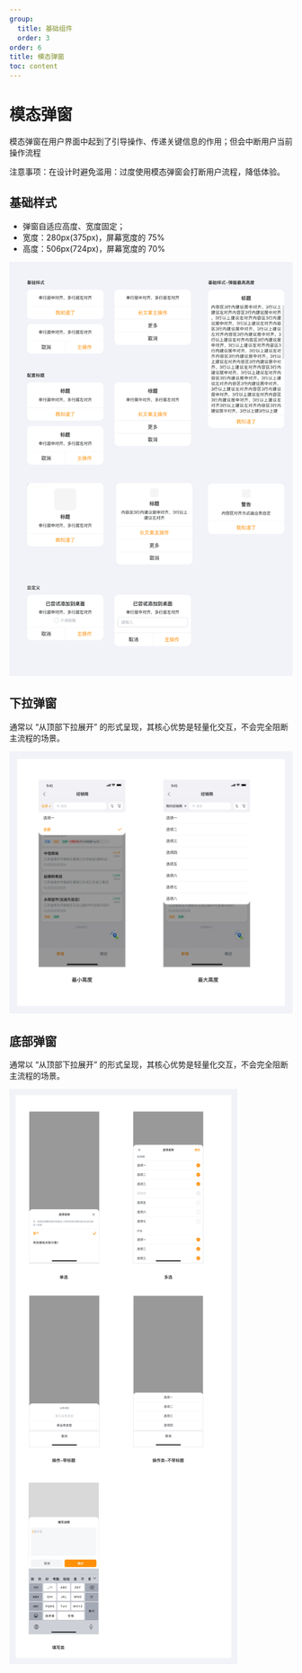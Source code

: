 ```yaml
---
group:
  title: 基础组件
  order: 3
order: 6
title: 模态弹窗
toc: content
---
```


# 模态弹窗

模态弹窗在用户界面中起到了引导操作、传递关键信息的作用；但会中断用户当前操作流程

注意事项：在设计时避免滥用：过度使用模态弹窗会打断用户流程，降低体验。

## 基础样式

- 弹窗自适应高度、宽度固定；
- 宽度：280px(375px)，屏幕宽度的 75%
- 高度：506px(724px)，屏幕宽度的 70%

<img class="preview-img no-padding" src="./assets/images/modal/normal.png">

## 下拉弹窗

通常以 “从顶部下拉展开” 的形式呈现，其核心优势是轻量化交互，不会完全阻断主流程的场景。

<img class="preview-img no-padding" src="./assets/images/modal/dropdown.png">

## 底部弹窗

通常以 “从顶部下拉展开” 的形式呈现，其核心优势是轻量化交互，不会完全阻断主流程的场景。

<img class="preview-img no-padding" src="./assets/images/modal/slide-up.png">
